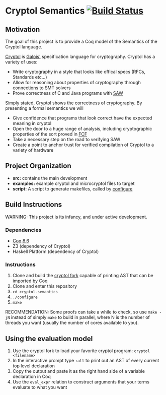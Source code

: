 # Cryptol Semantics [![Build Status](https://travis-ci.org/GaloisInc/cryptol-semantics.svg?branch=master)](https://travis-ci.org/GaloisInc/cryptol-semantics)
## Motivation
The goal of this project is to provide a Coq model of the Semantics of the Cryptol language.

[Cryptol](https://cryptol.net/) is [Galois'](http://galois.com/) specification language for cryptography. Cryptol has a variety of uses:

- Write cryptography in a style that looks like offical specs (RFCs, Standards etc...)
- Allow for reasoning about properties of cryptography through connections to SMT solvers
- Prove correctness of C and Java programs with [SAW](http://saw.galois.com)

Simply stated, Cryptol shows the correctness of cryptography. By presenting a formal semantics we will

- Give confidence that programs that look correct have the expected meaning in cryptol 
- Open the door to a huge range of analysis, including cryptographic properties of the sort proved in [FCF](https://github.com/adampetcher/fcf)
- Take a necessary step on the road to verifying SAW
- Create a point to anchor trust for verified compilation of Cryptol to a variety of hardware

## Project Organization

- **src:** contains the main development
- **examples:** example cryptol and microcryptol files to target
- **script:** A script to generate makefiles, called by [configure](configure)

## Build Instructions
WARNING: This project is its infancy, and under active development.

### Dependencies

- [Coq 8.6](https://coq.inria.fr/download)
- Z3 (dependency of Cryptol)
- Haskell Platform (dependency of Cryptol)

### Instructions

1. Clone and build the [cryptol fork](https://github.com/sliverdragon37/cryptol) capable of printing AST that can be imported by Coq
1. Clone and enter this repository
1. `cd cryptol-semantics`
1. `./configure`
1. `make`

RECOMMENDATION: Some proofs can take a while to check, so use `make -jN` instead of simply `make` to build in parallel, where N is the number of threads you want (usually the number of cores available to you).

## Using the evaluation model

1. Use the cryptol fork to load your favorite cryptol program: `cryptol <filename>`
1. In the interactive prompt type `:all` to print out an AST of every current top level declaration
1. Copy the output and paste it as the right hand side of a variable declaration in Coq
1. Use the `eval_expr` relation to construct arguments that your terms evaluate to what you want

